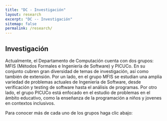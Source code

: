```yaml
---
title: "DC - Investigación"
layout: research
excerpt: "DC -- Investigación"
sitemap: false
permalink: /research/
---
```


## Investigación

Actualmente, el Departamento de Computación cuenta con dos grupos: MFIS (Métodos Formales e Ingeniería de Software) y PICUCo. En su conjunto cubren gran diversidad de temas de investigación, así como también de extensión. Por un lado, en el grupo MFIS se estudian una amplia variedad de problemas actuales de Ingenieria de Software, desde verificación y testing de software hasta el análisis de programas. Por otro lado, el grupo PICUCo está enfocado en el estudio de problemas en el ámbito educativo, como la enseñanza de la programación a niños y jovenes en contextos inclusivos.

Para conocer más de cada uno de los grupos haga clic abajo:

